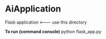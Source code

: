 # AiApplication
Flask application <--- use this directory

**To run (command console)**
python flask_app.py
